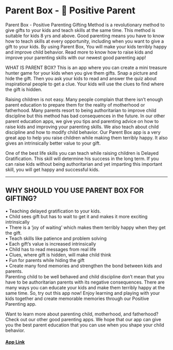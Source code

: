 # Parent Box - 🎁 Positive Parent
Parent Box - Positive Parenting Gifting Method is a revolutionary method to give gifts to your kids and teach skills at the same time. This method is suitable for kids 8 yrs and above. Good parenting means you have to know how to teach skills at every opportunity, including when you want to give a gift to your kids. By using Parent Box, You will make your kids terribly happy and improve child behavior. Read more to know how to raise kids and improve your parenting skills with our newest good parenting app!

WHAT IS PARENT BOX? This is an app where you can create a mini treasure hunter game for your kids when you give them gifts. Snap a picture and hide the gift. Then you ask your kids to read and answer the quiz about inspirational people to get a clue. Your kids will use the clues to find where the gift is hidden.

Raising children is not easy. Many people complain that there isn’t enough parent education to prepare them for the reality of motherhood or fatherhood. Many parents resort to being authoritarian to improve child discipline but this method has bad consequences in the future. In our other parent education apps, we give you tips and parenting advice on how to raise kids and improving your parenting skills. We also teach about child discipline and how to modify child behavior. Our Parent Box app is a very great app to help you raise children while making them terribly happy. It also gives an intrinsically better value to your gift.

One of the best life skills you can teach while raising children is Delayed Gratification. This skill will determine his success in the long term. If you can raise kids without being authoritarian and yet imparting this important skill, you will get happy and successful kids.

----------------------------------------------------------------------
WHY SHOULD YOU USE PARENT BOX FOR GIFTING?
----------------------------------------------------------------------

• Teaching delayed gratification to your kids.<br>
• Child sees gift but has to wait to get it and makes it more exciting intrinsically<br>
• There is a ‘joy of waiting’ which makes them terribly happy when they get the gift.<br>
• Teach skills like patience and problem solving<br>
• Each gift’s value is increased intrinsically<br>
• Child has to read messages from real life<br>
• Clues, where gift is hidden, will make child think<br>
• Fun for parents while hiding the gift<br>
• Create many fond memories and strengthen the bond between kids and parents.<br>
Parenting child to be well behaved and child discipline don’t mean that you have to be authoritarian parents with its negative consequences. There are many ways you can educate your kids and make them terribly happy at the same time.
So, try out this app now! Enjoy learning and playing with your kids together and create memorable memories through our Positive Parenting app.

Want to learn more about parenting child, motherhood, and fatherhood? Check out our other good parenting apps. We hope that our app can give you the best parent education that you can use when you shape your child behavior.

<a href="https://play.google.com/store/apps/details?id=com.handikapp.parentbox"><h4>App Link</h4></a>
